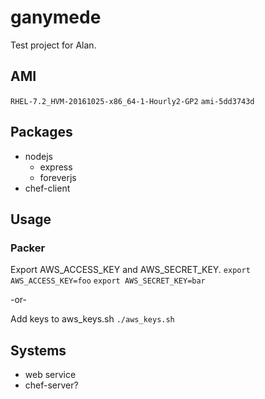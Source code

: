 # ganymede
Test project for Alan.

## AMI
`RHEL-7.2_HVM-20161025-x86_64-1-Hourly2-GP2`
`ami-5dd3743d`

## Packages
* nodejs
  - express
  - foreverjs
* chef-client

## Usage
### Packer
Export AWS_ACCESS_KEY and AWS_SECRET_KEY.
`export AWS_ACCESS_KEY=foo`
`export AWS_SECRET_KEY=bar`

-or-

Add keys to aws_keys.sh
`./aws_keys.sh`

## Systems
* web service
* chef-server?
